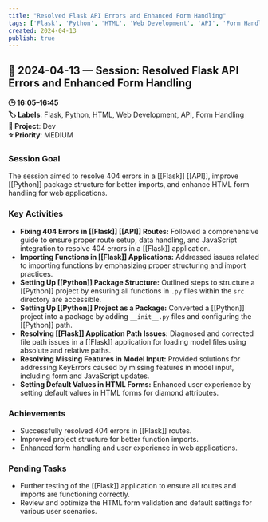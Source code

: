 ```yaml
---
title: "Resolved Flask API Errors and Enhanced Form Handling"
tags: ['Flask', 'Python', 'HTML', 'Web Development', 'API', 'Form Handling']
created: 2024-04-13
publish: true
---
```


## 📅 2024-04-13 — Session: Resolved Flask API Errors and Enhanced Form Handling

**🕒 16:05–16:45**  
**🏷️ Labels**: Flask, Python, HTML, Web Development, API, Form Handling  
**📂 Project**: Dev  
**⭐ Priority**: MEDIUM  


### Session Goal
The session aimed to resolve 404 errors in a [[Flask]] [[API]], improve [[Python]] package structure for better imports, and enhance HTML form handling for web applications.

### Key Activities
- **Fixing 404 Errors in [[Flask]] [[API]] Routes:** Followed a comprehensive guide to ensure proper route setup, data handling, and JavaScript integration to resolve 404 errors in a [[Flask]] application.
- **Importing Functions in [[Flask]] Applications:** Addressed issues related to importing functions by emphasizing proper structuring and import practices.
- **Setting Up [[Python]] Package Structure:** Outlined steps to structure a [[Python]] project by ensuring all functions in `.py` files within the `src` directory are accessible.
- **Setting Up [[Python]] Project as a Package:** Converted a [[Python]] project into a package by adding `__init__.py` files and configuring the [[Python]] path.
- **Resolving [[Flask]] Application Path Issues:** Diagnosed and corrected file path issues in a [[Flask]] application for loading model files using absolute and relative paths.
- **Resolving Missing Features in Model Input:** Provided solutions for addressing KeyErrors caused by missing features in model input, including form and JavaScript updates.
- **Setting Default Values in HTML Forms:** Enhanced user experience by setting default values in HTML forms for diamond attributes.

### Achievements
- Successfully resolved 404 errors in [[Flask]] routes.
- Improved project structure for better function imports.
- Enhanced form handling and user experience in web applications.

### Pending Tasks
- Further testing of the [[Flask]] application to ensure all routes and imports are functioning correctly.
- Review and optimize the HTML form validation and default settings for various user scenarios.
